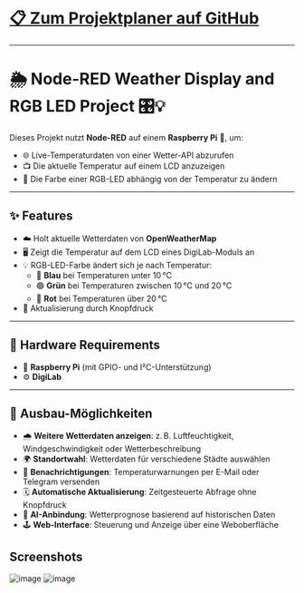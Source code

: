 
# [📋 Zum Projektplaner auf GitHub](https://github.com/users/Florian-Stronck/projects/1)
---
# 🌦️ Node-RED Weather Display and RGB LED Project 🎛️💡

Dieses Projekt nutzt **Node-RED** auf einem **Raspberry Pi** 🥧, um:

- 🌐 Live-Temperaturdaten von einer Wetter-API abzurufen  
- 📺 Die aktuelle Temperatur auf einem LCD anzuzeigen  
- 🎨 Die Farbe einer RGB-LED abhängig von der Temperatur zu ändern  

---

## ✨ Features

- ☁️ Holt aktuelle Wetterdaten von **OpenWeatherMap**  
- 🖥️ Zeigt die Temperatur auf dem LCD eines DigiLab-Moduls an  
- 💡 RGB-LED-Farbe ändert sich je nach Temperatur:
  - 🔵 **Blau** bei Temperaturen unter 10 °C  
  - 🟢 **Grün** bei Temperaturen zwischen 10 °C und 20 °C  
  - 🔴 **Rot** bei Temperaturen über 20 °C  
- 🔄 Aktualisierung durch Knopfdruck  

---

## 🧰 Hardware Requirements

- 🥧 **Raspberry Pi** (mit GPIO- und I²C-Unterstützung)  
- ⚙️ **DigiLab**

---

## 🚀 Ausbau-Möglichkeiten

- 🌧️ **Weitere Wetterdaten anzeigen**: z. B. Luftfeuchtigkeit, Windgeschwindigkeit oder Wetterbeschreibung  
- 🌍 **Standortwahl**: Wetterdaten für verschiedene Städte auswählen  
- 📲 **Benachrichtigungen**: Temperaturwarnungen per E-Mail oder Telegram versenden  
- 🗓️ **Automatische Aktualisierung**: Zeitgesteuerte Abfrage ohne Knopfdruck  
- 🧠 **AI-Anbindung**: Wetterprognose basierend auf historischen Daten  
- 🕹️ **Web-Interface**: Steuerung und Anzeige über eine Weboberfläche

## Screenshots
![image](https://github.com/user-attachments/assets/3edfd2b0-daa5-4b42-9f12-d9a88b55d14c)
![image](https://github.com/user-attachments/assets/8e1b3f6c-8f8d-4991-a62d-8db418f7f2a8)



